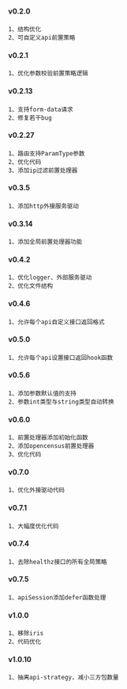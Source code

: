 
#### v0.2.0
    1、结构优化
    2、可自定义api前置策略

#### v0.2.1
    1、优化参数校验前置策略逻辑
    
#### v0.2.13
    1、支持form-data请求
    2、修复若干bug

#### v0.2.27
    1、路由支持ParamType参数
    2、优化代码
    3、添加ip过滤前置处理器

#### v0.3.5
    1、添加http外接服务驱动
    
#### v0.3.14
    1、添加全局前置处理器功能
    
#### v0.4.2
    1、优化logger、外部服务驱动
    2、优化文件结构
    
#### v0.4.6
    1、允许每个api自定义接口返回格式
    
#### v0.5.0
    1、允许每个api设置接口返回hook函数
    
#### v0.5.6
    1、添加参数默认值的支持
    2、参数int类型与string类型自动转换

#### v0.6.0
    1、前置处理器添加初始化函数
    2、添加opencensus前置处理器
    3、优化代码

#### v0.7.0
    1、优化外接驱动代码
    
#### v0.7.1
    1、大幅度优化代码

#### v0.7.4
    1、去除healthz接口的所有全局策略

#### v0.7.5
    1、apiSession添加defer函数处理

#### v1.0.0
    1、移除iris
    2、代码优化

#### v1.0.10
    1、抽离api-strategy，减小三方包数量